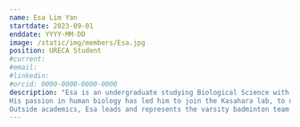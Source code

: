```yaml
---
name: Esa Lim Yan
startdate: 2023-09-01
enddate: YYYY-MM-DD
image: /static/img/members/Esa.jpg
position: URECA Student
#current:
#email: 
#linkedin: 
#orcid: 0000-0000-0000-0000
description: "Esa is an undergraduate studying Biological Science with a second major in Medicinal Chemistry and Pharmacology at Nanyang Technological University. 
His passion in human biology has led him to join the Kasahara lab, to understand and uncover the complexities of human health and disease. 
Outside academics, Esa leads and represents the varsity badminton team at national tournaments. He also spends his leisure time on music, in the gym and with friends." 
---
```

